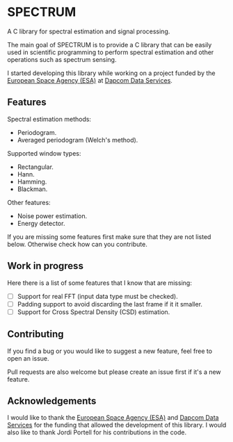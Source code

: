 # SPECTRUM
A C library for spectral estimation and signal processing.

The main goal of SPECTRUM is to provide a C library that can be easily used
in scientific programming to perform spectral estimation and other operations
such as spectrum sensing.

I started developing this library while working on a project funded by the
[European Space Agency (ESA)](https://www.esa.int/) at
[Dapcom Data Services](https://www.dapcom.es/).

## Features
Spectral estimation methods:  
* Periodogram.
* Averaged periodogram (Welch's method).

Supported window types:  
* Rectangular.
* Hann.
* Hamming.
* Blackman.

Other features:  
* Noise power estimation.
* Energy detector.

If you are missing some features first make sure that they are not listed below.
Otherwise check how can you contribute.

## Work in progress
Here there is a list of some features that I know that are missing:  
* [ ] Support for real FFT (input data type must be checked).
* [ ] Padding support to avoid discarding the last frame if it it smaller.
* [ ] Support for Cross Spectral Density (CSD) estimation.

## Contributing
If you find a bug or you would like to suggest a new feature, feel free to open an issue.

Pull requests are also welcome but please create an issue first if it's a new feature.

## Acknowledgements
I would like to thank the [European Space Agency (ESA)](https://www.esa.int/) and
[Dapcom Data Services](https://www.dapcom.es/) for the funding that allowed
the development of this library. I would also like to thank Jordi Portell
for his contributions in the code.

